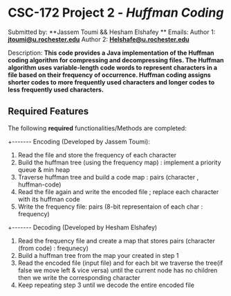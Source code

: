 # CSC-172 Project 2 - *Huffman Coding*

Submitted by: **Jassem Toumi && Hesham Elshafey **
Emails:
Author 1: **jtoumi@u.rochester.edu**
Author 2: **Helshafe@u.rochester.edu**

Description: **This code provides a Java implementation of the Huffman coding algorithm for compressing and decompressing files. The Huffman algorithm uses variable-length code words to represent characters in a file based on their frequency of occurrence. Huffman coding assigns shorter codes to more frequently used characters and longer codes to less frequently used characters.**

## Required Features

The following **required** functionalities/Methods are completed:

+------- Encoding (Developed by Jassem Toumi):
 1. Read the file and store the frequency of each character
 2. Build the huffman tree (using the frequency map) : implement a priority queue & min heap
 3. Traverse huffman tree and build a code map : pairs (character , huffman-code)
 4. Read the file again and write the encoded file ; replace each character with its huffman code
 5. Write the frequency file: pairs (8-bit representaion of each char : frequency)

+------- Decoding (Developed by Hesham Elshafey)
1. Read the frequency file and create a map that stores pairs (character (from code) : frequnecy)
2. Build a huffman tree from the map your created in step 1
3. Read the encoded file (input file) and for each bit we traverse the tree(if false
   we move left & vice versa) until the current node has no children then we write the corresponding character
4. Keep repeating step 3 until we decode the entire encoded file
 


